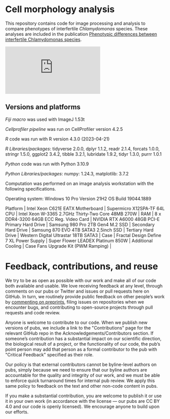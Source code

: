 # Cell morphology analysis

This repository contains code for image processing and analysis to compare phenotypes of interfertile *Chlamydomonas* species. These analyses are included in the publication [Phenotypic differences between interfertile Chlamydomonas species](https://research.arcadiascience.com/pub/result-chlamydomonas-phenotypes).

![Chlamydomonas smithii has a larger than C. reinhardtii by 20 square microns](https://github.com/Arcadia-Science/chlamy-comparison/files/12021426/Area_microns_superplot1.pdf)

## Versions and platforms
*Fiji macro* was used with ImageJ 1.53t

*Cellprofiler pipeline* was run on CellProfiler version 4.2.5

*R* code was run with R version 4.3.0 (2023-04-21)

*R Libraries/packages*: tidyverse 2.0.0, dplyr     1.1.2, readr     2.1.4, forcats   1.0.0, stringr   1.5.0, ggplot2   3.4.2, tibble    3.2.1, lubridate 1.9.2, tidyr     1.3.0, purrr     1.0.1 

*Python* code was run with Python 3.10.9

*Python Libraries/packages*: numpy: 1.24.3, matplotlib: 3.7.2
 
Computation was performed on an image analysis workstation with the following specifications.

Operating system: Windows 10 Pro Version 21H2 OS Build 19044.1889

Platform | Intel Xeon C621E EATX
Motherboard | Supermicro X12SPA-TF 64L
CPU | Intel Xeon W-3365 2.7GHz Thirty-Two
 Core 48MB 270W |
RAM | 8 x DDR4-3200 64GB ECC Reg.
Video Card | NVIDIA RTX A6000 48GB PCI-E
Primary Hard Drive | Samsung 980 Pro 2TB Gen4 M.2 SSD |
Secondary Hard Drive | Samsung 870 EVO 4TB SATA3 2.5inch SSD |
Tertiary Hard Drive | Western Digital Ultrastar 18TB SATA3 |
Case | Fractal Design Define 7 XL
Power Supply | Super Flower LEADEX Platinum 850W |
Additional Cooling | Case Fans Upgrade Kit (PWM Ramping) |

# Feedback, contributions, and reuse

We try to be as open as possible with our work and make all of our code both available and usable. 
We love receiving feedback at any level, through comments on our pubs or Twitter and issues or pull requests here on GitHub.
In turn, we routinely provide public feedback on other people’s work by [commenting on preprints](https://sciety.org/lists/f8459240-f79c-4bb2-bb55-b43eae25e4f6), filing issues on repositories when we encounter bugs, and contributing to open-source projects through pull requests and code review.

Anyone is welcome to contribute to our code.
When we publish new versions of pubs, we include a link to the "Contributions" page for the relevant GitHub repo in the Acknowledgements/Contributors section.
If someone’s contribution has a substantial impact on our scientific direction, the biological result of a project, or the functionality of our code, the pub’s point person may add that person as a formal contributor to the pub with "Critical Feedback" specified as their role.

Our policy is that external contributors cannot be byline-level authors on pubs, simply because we need to ensure that our byline authors are accountable for the quality and integrity of our work, and we must be able to enforce quick turnaround times for internal pub review.
We apply this same policy to feedback on the text and other non-code content in pubs.

If you make a substantial contribution, you are welcome to publish it or use it in your own work (in accordance with the license — our pubs are CC BY 4.0 and our code is openly licensed).
We encourage anyone to build upon our efforts.

